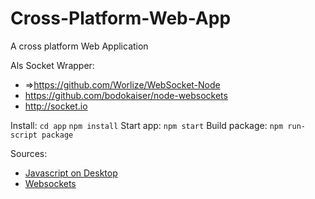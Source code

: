 Cross-Platform-Web-App
======================

A cross platform Web Application

Als Socket Wrapper:
- =>https://github.com/Worlize/WebSocket-Node
- https://github.com/bodokaiser/node-websockets
- http://socket.io

Install:
```cd app```
```npm install```
Start app:
```npm start```
Build package:
```npm run-script package```

Sources:
- [Javascript on Desktop](http://de.slideshare.net/domenicdenicola/javascript-on-the-desktop "Javascript on the desktop")
- [Websockets](http://lucumr.pocoo.org/2012/9/24/websockets-101/ "Websockets 101")
